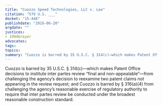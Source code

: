 ```yaml
---
title: "Cuozzo Speed Technologies, LLC v. Lee"
citation: "579 U.S. ___"
docket: "15-446"
publishdate: "2016-06-20"
argdate: ""
justices:
- 1994breyer
advocates:
tags:
topics:
summary: "Cuozzo is barred by 35 U.S.C. § 314(c)—which makes Patent Office decisions to institute inter partes review “final and non-appealable”—from challenging the agency’s decision to reexamine two patent claims not appearing in the review request; and Cuozzo is barred by § 316(a)(4) from challenging the agency’s reasonable exercise of regulatory authority to require that inter partes review be conducted under the broadest reasonable construction standard."
---
```

Cuozzo is barred by 35 U.S.C. § 314(c)—which makes Patent Office decisions to institute inter partes review “final and non-appealable”—from challenging the agency’s decision to reexamine two patent claims not appearing in the review request; and Cuozzo is barred by § 316(a)(4) from challenging the agency’s reasonable exercise of regulatory authority to require that inter partes review be conducted under the broadest reasonable construction standard.


